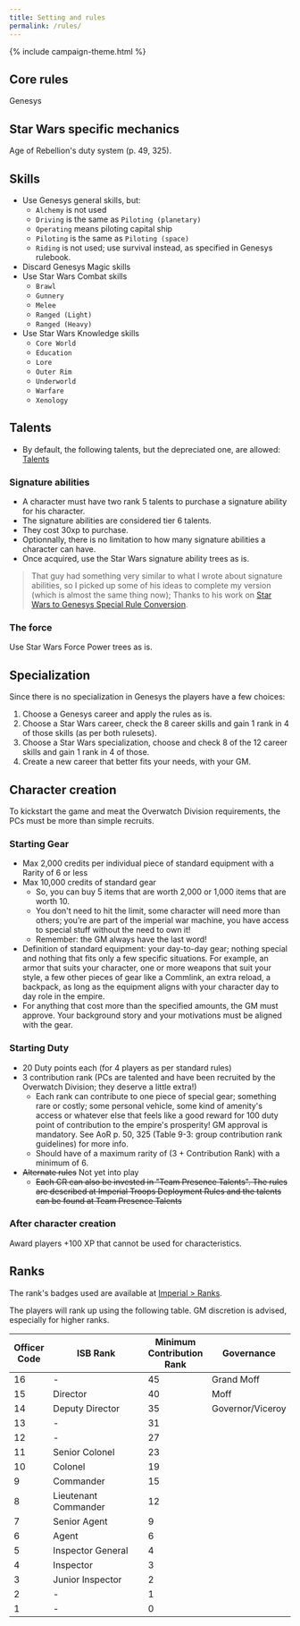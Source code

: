 ```yaml
---
title: Setting and rules
permalink: /rules/
---
```


{% include campaign-theme.html %}

## Core rules

Genesys

## Star Wars specific mechanics

Age of Rebellion's duty system (p. 49, 325).

## Skills

-   Use Genesys general skills, but:
    -   `Alchemy` is not used
    -   `Driving` is the same as `Piloting (planetary)`
    -   `Operating` means piloting capital ship
    -   `Piloting` is the same as `Piloting (space)`
    -   `Riding` is not used; use survival instead, as specified in Genesys rulebook.
-   Discard Genesys Magic skills
-   Use Star Wars Combat skills
    -   `Brawl`
    -   `Gunnery`
    -   `Melee`
    -   `Ranged (Light)`
    -   `Ranged (Heavy)`
-   Use Star Wars Knowledge skills
    -   `Core World`
    -   `Education`
    -   `Lore`
    -   `Outer Rim`
    -   `Underworld`
    -   `Warfare`
    -   `Xenology`

## Talents

-   By default, the following talents, but the depreciated one, are allowed: [Talents](/rules/talents/)

### Signature abilities

-   A character must have two rank 5 talents to purchase a signature ability for his character.
-   The signature abilities are considered tier 6 talents.
-   They cost 30xp to purchase.
-   Optionnally, there is no limitation to how many signature abilities a character can have.
-   Once acquired, use the Star Wars signature ability trees as is.

> That guy had something very similar to what I wrote about signature abilities, so I picked up some of his ideas to complete my version (which is almost the same thing now); Thanks to his work on [Star Wars to Genesys Special Rule Conversion](https://drive.google.com/drive/folders/1CD92_GacFtUMmlaFXQaBbvACcKz4eX_k).

### The force

Use Star Wars Force Power trees as is.

## Specialization

Since there is no specialization in Genesys the players have a few choices:

1.  Choose a Genesys career and apply the rules as is.
1.  Choose a Star Wars career, check the 8 career skills and gain 1 rank in 4 of those skills (as per both rulesets).
1.  Choose a Star Wars specialization, choose and check 8 of the 12 career skills and gain 1 rank in 4 of those.
1.  Create a new career that better fits your needs, with your GM.

## Character creation

To kickstart the game and meat the Overwatch Division requirements, the PCs must be more than simple recruits.

### Starting Gear

-   Max 2,000 credits per individual piece of standard equipment with a Rarity of 6 or less
-   Max 10,000 credits of standard gear
    -   So, you can buy 5 items that are worth 2,000 or 1,000 items that are worth 10.
    -   You don't need to hit the limit, some character will need more than others; you’re are part of the imperial war machine, you have access to special stuff without the need to own it!
    -   Remember: the GM always have the last word!
-   Definition of standard equipment: your day-to-day gear; nothing special and nothing that fits only a few specific situations. For example, an armor that suits your character, one or more weapons that suit your style, a few other pieces of gear like a Commlink, an extra reload, a backpack, as long as the equipment aligns with your character day to day role in the empire.
-   For anything that cost more than the specified amounts, the GM must approve. Your background story and your motivations must be aligned with the gear.

### Starting Duty

-   20 Duty points each (for 4 players as per standard rules)
-   3 contribution rank (PCs are talented and have been recruited by the Overwatch Division; they deserve a little extra!)
    -   Each rank can contribute to one piece of special gear; something rare or costly; some personal vehicle, some kind of amenity's access or whatever else that feels like a good reward for 100 duty point of contribution to the empire's prosperity! GM approval is mandatory. See AoR p. 50, 325 (Table 9-3: group contribution rank guidelines) for more info.
    -   Should have of a maximum rarity of (3 + Contribution Rank) with a minimum of 6.
-   ~~Alternate rules~~ Not yet into play
    -   ~~Each CR can also be invested in "Team Presence Talents". The rules are described at Imperial Troops Deployment Rules and the talents can be found at Team Presence Talents~~

### After character creation

Award players +100 XP that cannot be used for characteristics.

## Ranks

The rank's badges used are available at [Imperial > Ranks](/imperial-sourcebook/ranks/).

The players will rank up using the following table. GM discretion is advised, especially for higher ranks.

| Officer<br>Code | ISB Rank             | Minimum<br>Contribution<br>Rank | Governance       |
| --------------- | -------------------- | ------------------------------- | ---------------- |
| 16              | -                    | 45                              | Grand Moff       |
| 15              | Director             | 40                              | Moff             |
| 14              | Deputy Director      | 35                              | Governor/Viceroy |
| 13              | -                    | 31                              |                  |
| 12              | -                    | 27                              |                  |
| 11              | Senior Colonel       | 23                              |                  |
| 10              | Colonel              | 19                              |                  |
| 9               | Commander            | 15                              |                  |
| 8               | Lieutenant Commander | 12                              |                  |
| 7               | Senior Agent         | 9                               |                  |
| 6               | Agent                | 6                               |                  |
| 5               | Inspector General    | 4                               |                  |
| 4               | Inspector            | 3                               |                  |
| 3               | Junior Inspector     | 2                               |                  |
| 2               | -                    | 1                               |                  |
| 1               | -                    | 0                               |                  |
